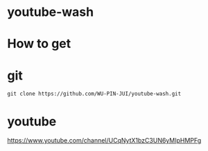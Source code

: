 # youtube-wash
# How to get
# git
    git clone https://github.com/WU-PIN-JUI/youtube-wash.git
# youtube
https://www.youtube.com/channel/UCqNytX1bzC3UN6yMIpHMPFg
